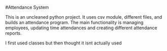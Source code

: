 #Attendance System

This is an uncleaned python project.
It uses csv module, different files, and builds an attendance program.
The main functionality is managing employees, updating time attendances and creating different attendance reports.

I first used classes but then thought it isnt actually used
